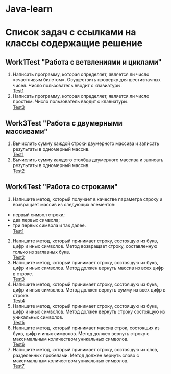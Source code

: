 # Java-learn
Список задач с ссылками на классы содержащие решение
========================
Work1Test "Работа с ветвлениями и циклами"
-------------------------
1. Написать программу, которая определяет, является ли число «счастливым билетом». Осуществить проверку для шестизначных чисел. Число пользователь вводит с клавиатуры.</br>
   [Test1](https://github.com/Aveocr/Java-learn/blob/Tests_For_1Semest/basic-learn/src/test/java/com/example/App/work1/Task1Test.java "")
3. Написать программу, которая определяет, является ли число простым. Число пользователь вводит с клавиатуры.</br>
   [Test3](https://github.com/Aveocr/Java-learn/blob/Tests_For_1Semest/basic-learn/src/test/java/com/example/App/work1/Task3Test.java "")


Work3Test "Работа с двумерными массивами"
-------------------------
1. Вычислить сумму каждой строки двумерного массива и записать результаты в одномерный массив.</br>
   [Test1](https://github.com/Aveocr/Java-learn/blob/Tests_For_1Semest/basic-learn/src/test/java/com/example/App/work3/Task1Test.java "")
2. Вычислить сумму каждого столбца двумерного массива и записать результаты в одномерный массив.</br>
   [Test2](https://github.com/Aveocr/Java-learn/blob/Tests_For_1Semest/basic-learn/src/test/java/com/example/App/work3/Task2Test.java "")

Work4Test "Работа со строками"
-------------------------
1. Напишите метод, который получает в качестве параметра строку и возвращает массив из следующих элементов:

* первый символ строки;
* два первых символа;
* три первых символа и так далее.</br>
   [Test1](https://github.com/Aveocr/Java-learn/blob/Tests_For_1Semest/basic-learn/src/test/java/com/example/App/work4/Task1Test.java "")
2. Напишите метод, который принимает строку, состоящую из букв, цифр и иных символов. Метод возвращает строку, составленную только из заглавных букв.</br>
   [Test2](https://github.com/Aveocr/Java-learn/blob/Tests_For_1Semest/basic-learn/src/test/java/com/example/App/work4/Task2Test.java "")
3. Напишите метод, который принимает строку, состоящую из букв, цифр и иных символов. Метод должен вернуть массив из всех цифр в строке.</br>
   [Test3](https://github.com/Aveocr/Java-learn/blob/Tests_For_1Semest/basic-learn/src/test/java/com/example/App/work4/Task3Test.java "")
4. Напишите метод, который принимает строку, состоящую из букв, цифр и иных символов. Метод должен вернуть сумму из всех цифр в строке.</br>
   [Test4](https://github.com/Aveocr/Java-learn/blob/Tests_For_1Semest/basic-learn/src/test/java/com/example/App/work4/Task4Test.java "")
5. Напишите метод, который принимает строку, состоящую из букв, цифр и иных символов. Метод должен вернуть строку состоящую из уникальных символов.</br>
   [Test5](https://github.com/Aveocr/Java-learn/blob/Tests_For_1Semest/basic-learn/src/test/java/com/example/App/work4/Task5Test.java "")
6. Напишите метод, который принимает массив строк, состоящих из букв, цифр и иных символов. Метод должен вернуть строку с максимальным количеством уникальных символов.</br>
   [Test6](https://github.com/Aveocr/Java-learn/blob/Tests_For_1Semest/basic-learn/src/test/java/com/example/App/work4/Task6Test.java "")
7. Напишите метод, который принимает строку, состоящую из слов, разделенных пробелами. Метод должен вернуть слово с максимальным количеством уникальных символов.</br>
   [Test7](https://github.com/Aveocr/Java-learn/blob/Tests_For_1Semest/basic-learn/src/test/java/com/example/App/work4/Task7Test.java "")
